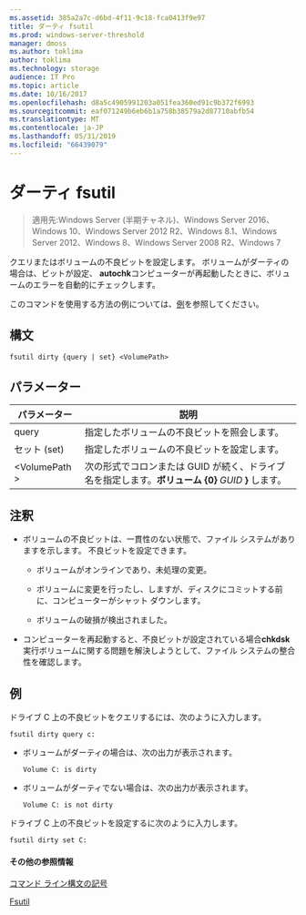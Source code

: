 ```yaml
---
ms.assetid: 385a2a7c-d6bd-4f11-9c18-fca0413f9e97
title: ダーティ fsutil
ms.prod: windows-server-threshold
manager: dmoss
ms.author: toklima
author: toklima
ms.technology: storage
audience: IT Pro
ms.topic: article
ms.date: 10/16/2017
ms.openlocfilehash: d8a5c4905991203a051fea360ed91c9b372f6993
ms.sourcegitcommit: eaf071249b6eb6b1a758b38579a2d87710abfb54
ms.translationtype: MT
ms.contentlocale: ja-JP
ms.lasthandoff: 05/31/2019
ms.locfileid: "66439079"
---
```

# <a name="fsutil-dirty"></a>ダーティ fsutil
>適用先:Windows Server (半期チャネル)、Windows Server 2016、Windows 10、Windows Server 2012 R2、Windows 8.1、Windows Server 2012、Windows 8、Windows Server 2008 R2、Windows 7

クエリまたはボリュームの不良ビットを設定します。 ボリュームがダーティの場合は、ビットが設定、 **autochk**コンピューターが再起動したときに、ボリュームのエラーを自動的にチェックします。

このコマンドを使用する方法の例については、[例](#BKMK_examples)を参照してください。

## <a name="syntax"></a>構文

```
fsutil dirty {query | set} <VolumePath>
```

## <a name="parameters"></a>パラメーター

|   パラメーター   |                                                 説明                                                  |
|---------------|--------------------------------------------------------------------------------------------------------------|
|     query     |                                  指定したボリュームの不良ビットを照会します。                                   |
|      セット (set)      |                                    指定したボリュームの不良ビットを設定します。                                    |
| \<VolumePath > | 次の形式でコロンまたは GUID が続く、ドライブ名を指定します。**ボリューム {0}** <em>GUID</em> **}** します。 |

## <a name="remarks"></a>注釈

-   ボリュームの不良ビットは、一貫性のない状態で、ファイル システムがありますを示します。 不良ビットを設定できます。

    -   ボリュームがオンラインであり、未処理の変更。

    -   ボリュームに変更を行ったし、しますが、ディスクにコミットする前に、コンピューターがシャット ダウンします。

    -   ボリュームの破損が検出されました。

-   コンピューターを再起動すると、不良ビットが設定されている場合**chkdsk**実行ボリュームに関する問題を解決しようとして、ファイル システムの整合性を確認します。

## <a name="BKMK_examples"></a>例
ドライブ C 上の不良ビットをクエリするには、次のように入力します。

```
fsutil dirty query c:
```

-   ボリュームがダーティの場合は、次の出力が表示されます。

    `Volume C: is dirty`

-   ボリュームがダーティでない場合は、次の出力が表示されます。

    `Volume C: is not dirty`

ドライブ C 上の不良ビットを設定するに次のように入力します。

```
fsutil dirty set C:
```

#### <a name="additional-references"></a>その他の参照情報
[コマンド ライン構文の記号](Command-Line-Syntax-Key.md)

[Fsutil](Fsutil.md)


